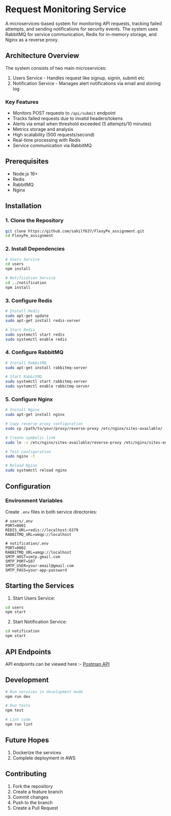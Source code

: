 # Request Monitoring Service

A microservices-based system for monitoring API requests, tracking failed attempts, and sending notifications for security events. The system uses RabbitMQ for service communication, Redis for in-memory storage, and Nginx as a reverse proxy.

## Architecture Overview

The system consists of two main microservices:
1. Users Service - Handles request like signup, signin, submit etc
2. Notification Service - Manages alert notifications via email and storing log

### Key Features

- Monitors POST requests to `/api/submit` endpoint
- Tracks failed requests due to invalid headers/tokens
- Alerts via email when threshold exceeded (5 attempts/10 minutes)
- Metrics storage and analysis
- High scalability (500 requests/second)
- Real-time processing with Redis
- Service communication via RabbitMQ

## Prerequisites

- Node.js 16+
- Redis
- RabbitMQ
- Nginx

## Installation

### 1. Clone the Repository

```bash
git clone https://github.com/sahilf637/FlexyPe_assignment.git
cd FlexyPe_assignment
```

### 2. Install Dependencies

```bash
# Users Service
cd users
npm install

# Notification Service
cd ../notification
npm install
```

### 3. Configure Redis

```bash
# Install Redis
sudo apt-get update
sudo apt-get install redis-server

# Start Redis
sudo systemctl start redis
sudo systemctl enable redis
```

### 4. Configure RabbitMQ

```bash
# Install RabbitMQ
sudo apt-get install rabbitmq-server

# Start RabbitMQ
sudo systemctl start rabbitmq-server
sudo systemctl enable rabbitmq-server
```

### 5. Configure Nginx

```bash
# Install Nginx
sudo apt-get install nginx

# Copy reverse proxy configuration
sudo cp /path/to/your/proxy/reverse-proxy /etc/nginx/sites-available/

# Create symbolic link
sudo ln -s /etc/nginx/sites-available/reverse-proxy /etc/nginx/sites-enabled/

# Test configuration
sudo nginx -t

# Reload Nginx
sudo systemctl reload nginx
```

## Configuration

### Environment Variables

Create `.env` files in both service directories:

```env
# users/.env
PORT=8001
REDIS_URL=redis://localhost:6379
RABBITMQ_URL=amqp://localhost

# notification/.env
PORT=8002
RABBITMQ_URL=amqp://localhost
SMTP_HOST=smtp.gmail.com
SMTP_PORT=587
SMTP_USER=your-email@gmail.com
SMTP_PASS=your-app-password
```

## Starting the Services

1. Start Users Service:
```bash
cd users
npm start
```

2. Start Notification Service:
```bash
cd notification
npm start
```

## API Endpoints

API endpoints can be viewed here :- [Postman API](https://documenter.getpostman.com/view/26118247/2sAYQWJDVQ)

## Development

```bash
# Run services in development mode
npm run dev

# Run tests
npm test

# Lint code
npm run lint
```

## Future Hopes

1. Dockerize the services
2. Complete deployment in AWS

## Contributing

1. Fork the repository
2. Create a feature branch
3. Commit changes
4. Push to the branch
5. Create a Pull Request


